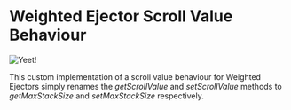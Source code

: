 # Weighted Ejector Scroll Value Behaviour

![Yeet!](block:create:ejector)

This custom implementation of a scroll value behaviour for Weighted Ejectors simply renames the *getScrollValue* and *setScrollValue* methods to *getMaxStackSize* and *setMaxStackSize* respectively.